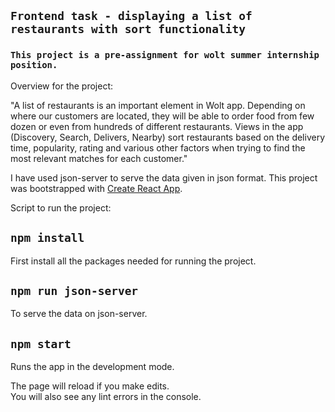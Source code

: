 ## `Frontend task - displaying a list of restaurants with sort functionality`

### `This project is a pre-assignment for wolt summer internship position.`

Overview for the project:<br />

"A list of restaurants is an important element in Wolt app. Depending on where our customers are located, they will be able to order food from few dozen or even from hundreds of different restaurants. Views in the app (Discovery, Search, Delivers, Nearby) sort restaurants based on the delivery time, popularity, rating and various other factors when trying to find the most relevant matches for each customer."

I have used json-server to serve the data given in json format.
This project was bootstrapped with [Create React App](https://github.com/facebook/create-react-app).

Script to run the project: 

## `npm install` 

First install all the packages needed for running the project.

## `npm run json-server`

To serve the data on json-server.

## `npm start`

Runs the app in the development mode.<br />

The page will reload if you make edits.<br />
You will also see any lint errors in the console.

